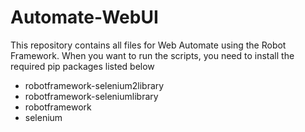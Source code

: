 # Automate-WebUI
This repository contains all files for Web Automate using the Robot Framework.
When you want to run the scripts, you need to install the required pip packages listed below
- robotframework-selenium2library 
- robotframework-seleniumlibrary
- robotframework
- selenium


